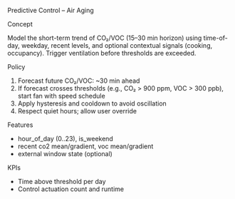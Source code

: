 Predictive Control – Air Aging

Concept

Model the short-term trend of CO₂/VOC (15–30 min horizon) using time-of-day, weekday, recent levels, and optional contextual signals (cooking, occupancy). Trigger ventilation before thresholds are exceeded.

Policy

1) Forecast future CO₂/VOC: \~30 min ahead
2) If forecast crosses thresholds (e.g., CO₂ > 900 ppm, VOC > 300 ppb), start fan with speed schedule
3) Apply hysteresis and cooldown to avoid oscillation
4) Respect quiet hours; allow user override

Features

- hour_of_day (0..23), is_weekend
- recent co2 mean/gradient, voc mean/gradient
- external window state (optional)

KPIs

- Time above threshold per day
- Control actuation count and runtime


